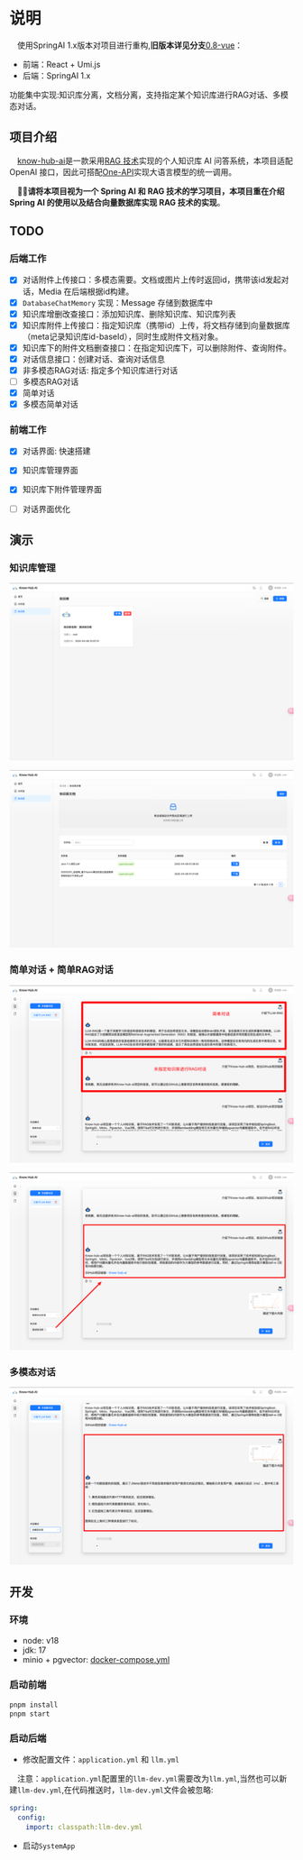# 说明

&emsp;使用SpringAI 1.x版本对项目进行重构,**旧版本详见分支**[0.8-vue](https://github.com/NingNing0111/know-hub-ai/tree/0.8-vue)：

- 前端：React + Umi.js
- 后端：SpringAI 1.x

功能集中实现:知识库分离，文档分离，支持指定某个知识库进行RAG对话、多模态对话。

## 项目介绍

&emsp;[know-hub-ai](https://github.com/NingNing0111/know-hub-ai)是一款采用[RAG 技术](https://www.promptingguide.ai/zh/techniques/rag)实现的个人知识库 AI 问答系统，本项目适配 OpenAI 接口，因此可搭配[One-API](https://github.com/songquanpeng/one-api)实现大语言模型的统一调用。

&emsp;🌟🌟**请将本项目视为一个 Spring AI 和 RAG 技术的学习项目，本项目重在介绍 Spring AI 的使用以及结合向量数据库实现 RAG 技术的实现**。




## TODO 

### 后端工作

- [x] 对话附件上传接口：多模态需要。文档或图片上传时返回id，携带该id发起对话，Media 在后端根据id构建。
- [x] `DatabaseChatMemory` 实现：Message 存储到数据库中
- [x] 知识库增删改查接口：添加知识库、删除知识库、知识库列表
- [x] 知识库附件上传接口：指定知识库（携带id）上传，将文档存储到向量数据库（meta记录知识库id-baseId），同时生成附件文档对象。
- [x] 知识库下的附件文档删查接口：在指定知识库下，可以删除附件、查询附件。
- [x] 对话信息接口：创建对话、查询对话信息
- [x] 非多模态RAG对话: 指定多个知识库进行对话
- [ ] 多模态RAG对话
- [x] 简单对话
- [x] 多模态简单对话

### 前端工作

- [x] 对话界面: 快速搭建
- [x] 知识库管理界面
- [x] 知识库下附件管理界面
- [ ] 对话界面优化




## 演示

### 知识库管理

![img.png](doc/images/1.png)

![img.png](doc/images/2.png)

[//]: # (![img.png]&#40;doc/images/3.png&#41;)

### 简单对话 + 简单RAG对话

![img.png](doc/images/8.png)

![img_1.png](doc/images/9.png)

### 多模态对话

![img.png](doc/images/10.png)


## 开发

### 环境

- node: v18
- jdk: 17
- minio + pgvector: [docker-compose.yml](env/docker-compose.yml)

### 启动前端

```shell
pnpm install
pnpm start
```

### 启动后端

- 修改配置文件：`application.yml` 和 `llm.yml`

&emsp;注意：`application.yml`配置里的`llm-dev.yml`需要改为`llm.yml`,当然也可以新建`llm-dev.yml`,在代码推送时，`llm-dev.yml`文件会被忽略:

```yaml
spring:
  config:
    import: classpath:llm-dev.yml
```

- 启动`SystemApp`
